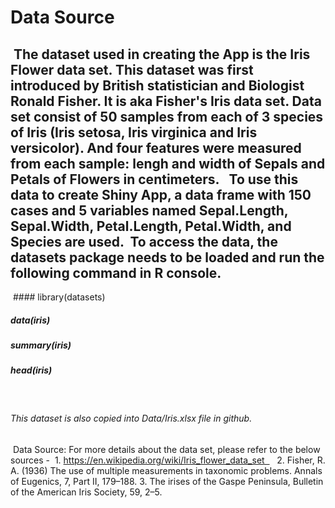 # Data Source
 The dataset used in creating the App is the Iris Flower data set. 
 This dataset was first introduced by British statistician and Biologist Ronald Fisher. It is aka Fisher's Iris data set. Data set consist of 50 samples from each of 3 species of Iris (Iris setosa, Iris virginica and Iris versicolor). And four features were measured from each sample: lengh and width of Sepals and Petals of Flowers in centimeters.   
 To use this data to create Shiny App, a data frame with 150 cases and 5 variables named Sepal.Length, Sepal.Width, Petal.Length, Petal.Width, and Species are used.
 To access the data, the datasets package needs to be loaded and run the following command in R console.
 ---
 
 ####  library(datasets) 
 ##### data(iris) 
 ##### summary(iris) 
 ##### head(iris)
   
   ###### This dataset is also copied into Data/Iris.xlsx file in github.
   
 Data Source: For more details about the data set, please refer to the below sources - 
 1. https://en.wikipedia.org/wiki/Iris_flower_data_set    
 2. Fisher, R. A. (1936) The use of multiple measurements in taxonomic problems. Annals of Eugenics, 7, Part II, 179–188.
 3. The irises of the Gaspe Peninsula, Bulletin of the American Iris Society, 59, 2–5.
